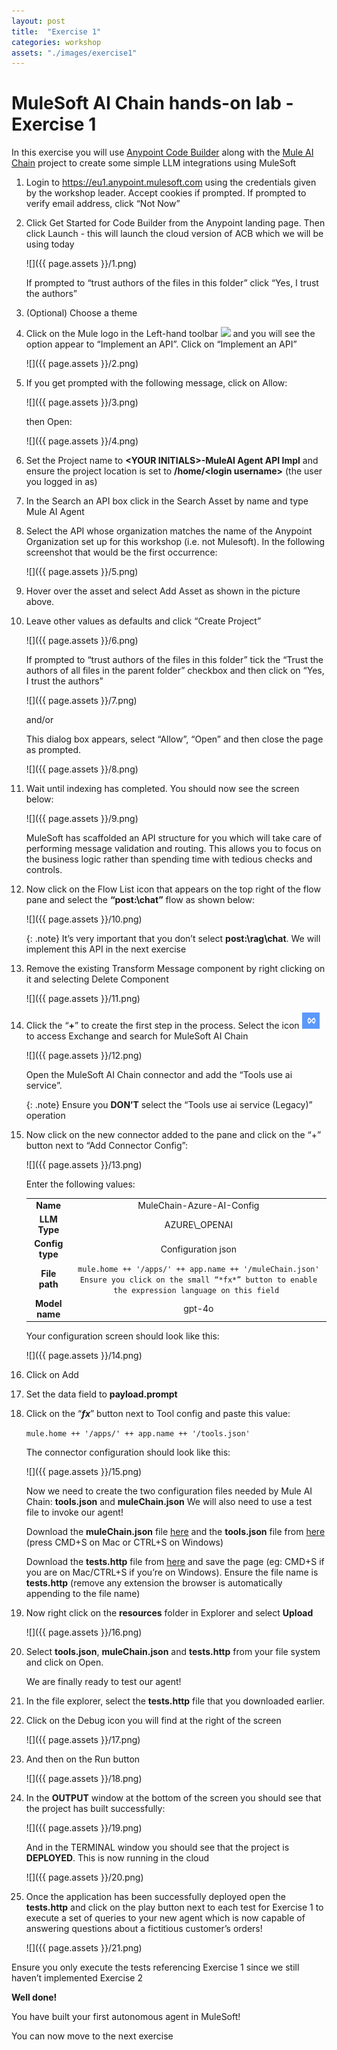 ```yaml
---
layout: post
title:  "Exercise 1"
categories: workshop
assets: "./images/exercise1"
---
```

# MuleSoft AI Chain hands-on lab - Exercise 1

In this exercise you will use [Anypoint Code Builder](https://docs.mulesoft.com/anypoint-code-builder/) along with the [Mule AI Chain](https://mac-project.ai/) project to create some simple LLM integrations using MuleSoft

1.  Login to <https://eu1.anypoint.mulesoft.com> using the credentials given by the workshop leader. Accept cookies if prompted. If prompted to verify email address, click “Not Now”

2.  Click Get Started for Code Builder from the Anypoint landing page. Then click Launch - this will launch the cloud version of ACB which we will be using today

    ![]({{ page.assets }}/1.png)

    If prompted to “trust authors of the files in this folder” click “Yes, I trust the authors”

4.  (Optional) Choose a theme

5.  Click on the Mule logo in the Left-hand toolbar <img src="{{ page.assets}}/mule-logo.png"> and you will see the option appear to “Implement an API”. Click on “Implement an API”

    ![]({{ page.assets }}/2.png)

6.  If you get prompted with the following message, click on Allow:

    ![]({{ page.assets }}/3.png)

    then Open:

    ![]({{ page.assets }}/4.png)

7.  Set the Project name to **\<YOUR INITIALS\>-MuleAI Agent API Impl** and ensure the project location is set to **/home/\<login username\>** (the user you logged in as)

8.  In the Search an API box click in the Search Asset by name and type Mule AI Agent

9.  Select the API whose organization matches the name of the Anypoint Organization set up for this workshop (i.e. not Mulesoft). In the following screenshot that would be the first occurrence:

    ![]({{ page.assets }}/5.png)

10. Hover over the asset and select Add Asset as shown in the picture above.

11. Leave other values as defaults and click “Create Project”

    ![]({{ page.assets }}/6.png)

    If prompted to “trust authors of the files in this folder” tick the “Trust the authors of all files in the parent folder” checkbox and then click on “Yes, I trust the authors” 

    ![]({{ page.assets }}/7.png)

    and/or 

    This dialog box appears, select “Allow”, “Open” and then close the page as prompted.

    ![]({{ page.assets }}/8.png)

12. Wait until indexing has completed. You should now see the screen below:

    ![]({{ page.assets }}/9.png)

    MuleSoft has scaffolded an API structure for you which will take care of performing message validation and routing. This allows you to focus on the business logic rather than spending time with tedious checks and controls.

13. Now click on the Flow List icon that appears on the top right of the flow pane and select the **“post:\\chat”** flow as shown below:

    ![]({{ page.assets }}/10.png)

    {: .note}
    It’s very important that you don’t select **post:\\rag\\chat**. We will implement this API in the next exercise

14. Remove the existing Transform Message component by right clicking on it and selecting Delete Component

    ![]({{ page.assets }}/11.png)

15. Click the “**+**” to create the first step in the process. Select the icon <img src="images/exchange.png"> to access Exchange and search for MuleSoft AI Chain 

    ![]({{ page.assets }}/12.png)

    Open the MuleSoft AI Chain connector and add the “Tools use ai service”.

    {: .note}
    Ensure you **DON’T** select the “Tools use ai service (Legacy)” operation

16. Now click on the new connector added to the pane and click on the “+” button next to “Add Connector Config”:

    ![]({{ page.assets }}/13.png)

    Enter the following values:

    |                     |                                                                                                                                                            |
    | :-----------------: | :--------------------------------------------------------------------------------------------------------------------------------------------------------: |
    |   **Name**          |   MuleChain-Azure-AI-Config                                                                                                                                |
    |   **LLM Type**      |   AZURE\\_OPENAI                                                                                                                                            |
    |   **Config type**   |   Configuration json                                                                                                                                       |
    |   **File path**     |   ```mule.home ++ '/apps/' ++ app.name ++ '/muleChain.json'     Ensure you click on the small “*fx*” button to enable the expression language on this field ```  |
    |   **Model name**    |   gpt-4o                                                                                                                                                   |

    Your configuration screen should look like this:

    ![]({{ page.assets }}/14.png)

17. Click on Add

18. Set the data field to **payload.prompt**

19. Click on the “***fx***” button next to Tool config and paste this value:

    ```mule.home ++ '/apps/' ++ app.name ++ '/tools.json'```

    The connector configuration should look like this:

    ![]({{ page.assets }}/15.png)    

    Now we need to create the two configuration files needed by Mule AI Chain: **tools.json** and **muleChain.json**
    We will also need to use a test file to invoke our agent!

    Download the **muleChain.json** file [here](https://gist.githubusercontent.com/nbalestra/9e74b7c25afde0ca3e478b84b5e04a56/raw/3e4f4da7074b0eec0560d5b12e6a784fd83e7b60/muleChain.json) and the **tools.json** file from [here](https://gist.githubusercontent.com/nbalestra/86671d331b838af2d3616c8690e79960/raw/2e9dc51ad8d6e8fe35f7a547ad330a2c76810cc2/tools.json) (press CMD+S on Mac or CTRL+S on Windows)

    Download the **tests.http** file from [here](https://gist.githubusercontent.com/nbalestra/66e772536b9387b17c5c9e5675755d62/raw/e9f1d33acb33135ea9dc432ccf51f537d592d05c/tests.http) and save the page (eg: CMD+S if you are on Mac/CTRL+S if you’re on Windows). Ensure the file name is **tests.http** (remove any extension the browser is automatically appending to the file name)

20. Now right click on the **resources** folder in Explorer and select **Upload**

    ![]({{ page.assets }}/16.png)

21. Select **tools.json**, **muleChain.json** and **tests.http** from your file system and click on Open.

    We are finally ready to test our agent\!

24. In the file explorer, select the **tests.http** file that you downloaded earlier.

25. Click on the Debug icon you will find at the right of the screen

    ![]({{ page.assets }}/17.png)

26. And then on the Run button

    ![]({{ page.assets }}/18.png)

27. In the **OUTPUT** window at the bottom of the screen you should see that the project has built successfully: 

    ![]({{ page.assets }}/19.png)

    And in the TERMINAL window you should see that the project is **DEPLOYED**. This is now running in the cloud

    ![]({{ page.assets }}/20.png)

28. Once the application has been successfully deployed open the **tests.http** and click on the play button next to each test for Exercise 1 to execute a set of queries to your new agent which is now capable of answering questions about a fictitious customer’s orders!

    ![]({{ page.assets }}/21.png)

Ensure you only execute the tests referencing Exercise 1 since we still haven’t implemented Exercise 2

**Well done!** 

You have built your first autonomous agent in MuleSoft!

You can now move to the next exercise

